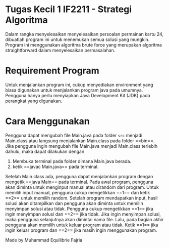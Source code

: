 # Tugas Kecil 1 IF2211 - Strategi Algoritma 
Dalam rangka menyelesaikan menyelesaikan persoalan permainan kartu 24, dibuatlah program ini untuk menemukan semua solusi yang mungkin. Program ini menggunakan algoritma brute force yang merupakan algoritma straightforward dalam menyelesaikan permasalahan.

# Requirement Program
Untuk menjalankan program ini, cukup menyediakan environment yang biasa digunakan untuk menjalankan program java pada umumnya. Pengguna hanya perlu menyiapkan Java Development Kit (JDK) pada perangkat yang digunakan.

# Cara Menggunakan
  Pengguna dapat mengubah file Main.java pada folder ``src`` menjadi Main.class atau langsung menjalankan Main.class pada folder ==bin==. Jika pengguna ingin mengubah file Main.java menjadi Main.class terlebih dahulu, maka dapat dilakukan dengan
1. Membuka terminal pada folder dimana Main.java berada. 
2. ketik ==javac Main.java== pada terminal.

Setelah Main.class ada, pengguna dapat menjalankan program dengan mengetik ==java Main== pada terminal. Pada awal program, pengguna akan diminta untuk menginput manual atau dirandom dari program. Untuk memilih input manual, pengguna cukup mengetikkan ==1== dan ketik ==2== untuk memilih random. Setelah program mendapatkan input, hasil solusi akan ditampilkan dan pengguna akan diminta untuk memilih menyimpan solusi atau tidak. Pengguna cukup mengetikkan ==1== jika ingin menyimpan solusi dan ==2== jika tidak. Jika ingin menyimpan solusi, maka pengguna selanjutnya akan dimintai nama file. Lalu, pada bagian akhir pengguna akan memilih untuk keluar program atau tidak. Ketik ==1== jika ingin keluar program dan ==2== jika masih ingin menggunakan program.

Made by Muhammad Equilibrie Fajria
